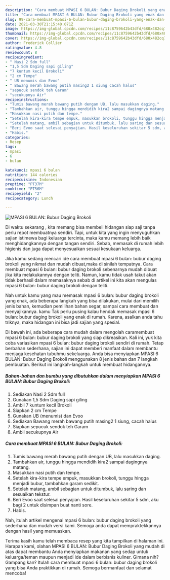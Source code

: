 ```yaml
---
description: "Cara membuat MPASI 6 BULAN: Bubur Daging Brokoli yang enak dan Mudah Dibuat"
title: "Cara membuat MPASI 6 BULAN: Bubur Daging Brokoli yang enak dan Mudah Dibuat"
slug: 99-cara-membuat-mpasi-6-bulan-bubur-daging-brokoli-yang-enak-dan-mudah-dibuat
date: 2021-03-30T21:15:40.071Z
image: https://img-global.cpcdn.com/recipes/11c8759642b43dfd/680x482cq70/mpasi-6-bulan-bubur-daging-brokoli-foto-resep-utama.jpg
thumbnail: https://img-global.cpcdn.com/recipes/11c8759642b43dfd/680x482cq70/mpasi-6-bulan-bubur-daging-brokoli-foto-resep-utama.jpg
cover: https://img-global.cpcdn.com/recipes/11c8759642b43dfd/680x482cq70/mpasi-6-bulan-bubur-daging-brokoli-foto-resep-utama.jpg
author: Frederick Collier
ratingvalue: 4.8
reviewcount: 8
recipeingredient:
- " Nasi 2 Sdm full"
- "1,5 Sdm Daging sapi giling"
- "7 kuntum kecil Brokoli"
- "2 cm Tempe"
- " UB menumis dan Evoo"
- " Bawang merah bawang putih masing2 1 siung cacah halus"
- "sepucuk sendok teh Garam"
- "secukupnya Air"
recipeinstructions:
- "Tumis bawang merah bawang putih dengan UB, lalu masukkan daging."
- "Tambahkan air, tunggu hingga mendidih kira2 sampai dagingnya matang."
- "Masukkan nasi putih dan tempe."
- "Setelah kira-kira tempe empuk, masukkan brokoli, tunggu hingga menjadi bubur, tambahkan garam sedikit."
- "Setelah matang, ambil sebagian untuk ditumbuk, lalu saring dan sesuaikan tekstur."
- "Beri Evoo saat selesai penyajian. Hasil keseluruhan sekitar 5 sdm, aku bagi 2 untuk disimpan buat nanti sore."
- "Habis."
categories:
- Resep
tags:
- mpasi
- 6
- bulan

katakunci: mpasi 6 bulan 
nutrition: 144 calories
recipecuisine: Indonesian
preptime: "PT37M"
cooktime: "PT56M"
recipeyield: "2"
recipecategory: Lunch

---
```



![MPASI 6 BULAN: Bubur Daging Brokoli](https://img-global.cpcdn.com/recipes/11c8759642b43dfd/680x482cq70/mpasi-6-bulan-bubur-daging-brokoli-foto-resep-utama.jpg)

Di waktu  sekarang , kita memang bisa membeli hidangan siap saji tanpa perlu repot membuatnya sendiri. Tapi, untuk kita yang ingin menyuguhkan sajian istimewa bagi keluarga tercinta, maka kamu memang lebih baik menghidangkannya dengan tangan sendiri. Sebab, memasak di rumah lebih higienis dan juga dapat menyesuaikan sesuai kesukaan keluarga.

Jika kamu sedang mencari ide cara membuat mpasi 6 bulan: bubur daging brokoli yang nikmat dan mudah dibuat,maka di sinilah tempatnya. Cara membuat mpasi 6 bulan: bubur daging brokoli  sebenarnya mudah dibuat jika kita melakukannya dengan teliti. Namun, kamu tidak usah takut akan tidak berhasil dalam memasaknya 
sebab di artikel ini kita akan mengulas mpasi 6 bulan: bubur daging brokoli dengan teliti.  



Nah untuk kamu yang mau memasak mpasi 6 bulan: bubur daging brokoli yang enak, ada beberapa langkah yang bisa dilakukan, mulai dari memilih jenis bahan, kemudian pemilihan bahan segar, sampai cara membuat dan menyajikannya. kamu Tak perlu pusing kalau hendak memasak mpasi 6 bulan: bubur daging brokoli yang enak di rumah. Karena, asalkan anda  tahu triknya, maka hidangan ini bisa jadi sajian yang spesial.

Di bawah ini, ada beberapa cara mudah dalam mengolah caramembuat mpasi 6 bulan: bubur daging brokoli yang siap dikreasikan. Kali ini, yuk kita coba variasikan mpasi 6 bulan: bubur daging brokoli sendiri di rumah. Tetap berbahan sederhana, sajian ini dapat memberi manfaat dalam membantu menjaga kesehatan tubuhmu sekeluarga. Anda bisa menyiapkan MPASI 6 BULAN: Bubur Daging Brokoli menggunakan 8 jenis bahan dan 7 langkah pembuatan. Berikut ini langkah-langkah untuk membuat hidangannya.

<!--inarticleads1-->

##### Bahan-bahan dan bumbu yang dibutuhkan dalam menyiapkan MPASI 6 BULAN: Bubur Daging Brokoli:

1. Sediakan  Nasi 2 Sdm full
1. Gunakan 1,5 Sdm Daging sapi giling
1. Ambil 7 kuntum kecil Brokoli
1. Siapkan 2 cm Tempe
1. Gunakan  UB (menumis) dan Evoo
1. Sediakan  Bawang merah bawang putih masing2 1 siung, cacah halus
1. Siapkan sepucuk sendok teh Garam
1. Ambil secukupnya Air




<!--inarticleads2-->

##### Cara membuat MPASI 6 BULAN: Bubur Daging Brokoli:

1. Tumis bawang merah bawang putih dengan UB, lalu masukkan daging.
1. Tambahkan air, tunggu hingga mendidih kira2 sampai dagingnya matang.
1. Masukkan nasi putih dan tempe.
1. Setelah kira-kira tempe empuk, masukkan brokoli, tunggu hingga menjadi bubur, tambahkan garam sedikit.
1. Setelah matang, ambil sebagian untuk ditumbuk, lalu saring dan sesuaikan tekstur.
1. Beri Evoo saat selesai penyajian. Hasil keseluruhan sekitar 5 sdm, aku bagi 2 untuk disimpan buat nanti sore.
1. Habis.




Nah, itulah artikel mengenai  mpasi 6 bulan: bubur daging brokoli  yang sederhana dan mudah versi kami. Semoga anda dapat mempraktekkannya dengan hasil yang memuaskan. 

Terima kasih kamu telah membaca resep yang kita tampilkan di halaman ini. Harapan kami, olahan  MPASI 6 BULAN: Bubur Daging Brokoli yang mudah di atas dapat membantu Anda menyiapkan makanan yang sedap untuk keluarga/teman maupun menjadi ide dalam berbisnis kuliner. Gimana nih? Gampang kan? Itulah cara membuat mpasi 6 bulan: bubur daging brokoli yang bisa Anda praktikkan di rumah. Semoga bermanfaat dan selamat mencoba!


